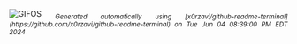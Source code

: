 <div align="justify">
<picture>
    <source media="(prefers-color-scheme: dark)" srcset="https://i.ibb.co/wSzb3Yt/output-gif.gif">
    <source media="(prefers-color-scheme: light)" srcset="https://i.ibb.co/wSzb3Yt/output-gif.gif">
    <img alt="GIFOS" src="https://i.ibb.co/wSzb3Yt/output-gif.gif">
</picture>
<sub><i>Generated automatically using [x0rzavi/github-readme-terminal](https://github.com/x0rzavi/github-readme-terminal) on Tue Jun 04 08:39:00 PM EDT 2024</i></sub>
</div>

<!--  -->